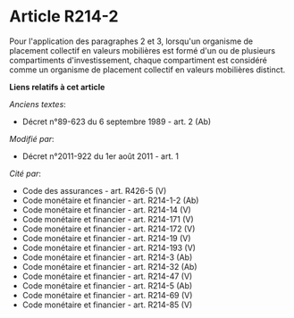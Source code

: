 # Article R214-2

Pour l'application des paragraphes 2 et 3, lorsqu'un organisme de placement collectif en valeurs mobilières est formé d'un ou
de plusieurs compartiments d'investissement, chaque compartiment est considéré comme un organisme de placement collectif en
valeurs mobilières distinct.

**Liens relatifs à cet article**

_Anciens textes_:

  - Décret n°89-623 du 6 septembre 1989 - art. 2 (Ab)

_Modifié par_:

  - Décret n°2011-922 du 1er août 2011 - art. 1

_Cité par_:

  - Code des assurances - art. R426-5 (V)
  - Code monétaire et financier - art. R214-1-2 (Ab)
  - Code monétaire et financier - art. R214-14 (V)
  - Code monétaire et financier - art. R214-171 (V)
  - Code monétaire et financier - art. R214-172 (V)
  - Code monétaire et financier - art. R214-19 (V)
  - Code monétaire et financier - art. R214-193 (V)
  - Code monétaire et financier - art. R214-3 (Ab)
  - Code monétaire et financier - art. R214-32 (Ab)
  - Code monétaire et financier - art. R214-47 (V)
  - Code monétaire et financier - art. R214-5 (Ab)
  - Code monétaire et financier - art. R214-69 (V)
  - Code monétaire et financier - art. R214-85 (V)
